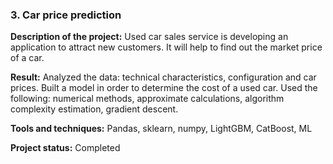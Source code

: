 ### 3. Car price prediction

**Description of the project:** Used car sales service is developing an application to attract new customers. It will help to find out the market price of a car.

**Result:** Analyzed the data: technical characteristics, configuration and car prices. Built a model in order to determine the cost of a used car.
Used the following: numerical methods, approximate calculations, algorithm complexity estimation, gradient descent.

**Tools and techniques:** Pandas, sklearn, numpy, LightGBM, CatBoost, ML

**Project status:** Completed
